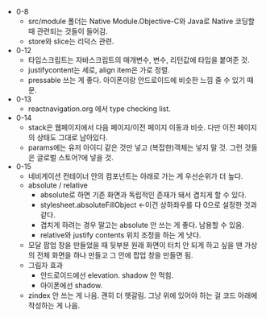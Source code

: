 - 0-8
  - src/module 폴더는 Native Module.Objective-C와 Java로 Native 코딩할 때 관련되는 것들이 들어감.
  - store와 slice는 리덕스 관련.
- 0-12
  - 타입스크립트는 자바스크립트의 매개변수, 변수, 리턴값에 타입을 붙여준 것.
  - justifycontent는 세로, align item은 가로 정렬.
  - pressable 쓰는 게 좋다. 아이폰이랑 안드로이드에 비슷한 느낌 줄 수 있기 때문.
- 0-13
  - reactnavigation.org 에서 type checking list.
- 0-14
  - stack은 웹페이지에서 다음 페이지/이전 페이지 이동과 비슷. 다만 이전 페이지의 상태도 그대로 남아있다. 
  - params에는 유저 아이디 같은 것만 넣고 (복잡한)객체는 넣지 말 것. 그런 것들은 글로벌 스토어?에 넣을 것. 
- 0-15 
  - 네비게이션 컨테이너 안의 컴포넌트는 아래로 가는 게 우선순위가 더 높다. 
  - absolute / relative
    - absolute로 하면 기존 화면과 독립적인 존재가 돼서 겹치게 할 수 있다. 
    -  stylesheet.absoluteFillObject 
    <-이건 상하좌우를 다 0으로 설정한 것과 같다.
    - 겹치게 하려는 경우 말고는 absolute 안 쓰는 게 좋다. 남용할 수 있음. 
    - relative와 justify contents 위치 조정을 하는 게 낫다. 
  - 모달 팝업 창을 만들었을 때 뒷부분 원래 화면이 터치 안 되게 하고 싶을 땐 가상의 전체 화면을 하나 만들고 그 안에 팝업 창을 만들면 됨. 
  - 그림자 효과
    - 안드로이드에선 elevation. shadow 안 먹힘.
    - 아이폰에선 shadow.
  - zindex 안 쓰는 게 나음. 괜히 더 헷갈림. 그냥 위에 있어야 하는 걸 코드 아래에 작성하는 게 나음. 